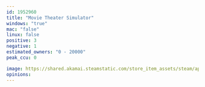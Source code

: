 ```yaml
---
id: 1952960
title: "Movie Theater Simulator"
windows: "true"
mac: "false"
linux: false
positive: 3
negative: 1
estimated_owners: "0 - 20000"
peak_ccu: 0

image: https://shared.akamai.steamstatic.com/store_item_assets/steam/apps/1952960/header.jpg?t=1674199912
opinions:
---
```

